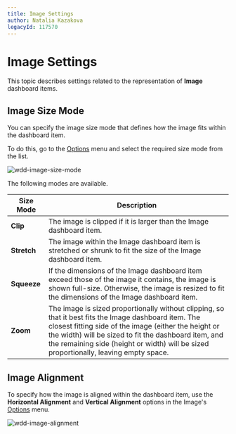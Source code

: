 ```yaml
---
title: Image Settings
author: Natalia Kazakova
legacyId: 117570
---
```

# Image Settings
This topic describes settings related to the representation of **Image** dashboard items.

## Image Size Mode
You can specify the image size mode that defines how the image fits within the dashboard item.

To do this, go to the [Options](../../ui-elements/dashboard-item-menu.md) menu and select the required size mode from the list.

![wdd-image-size-mode](../../../../images/img125755.png)

The following modes are available.

| Size Mode | Description |
|---|---|
| **Clip** | The image is clipped if it is larger than the Image dashboard item. |
| **Stretch** | The image within the Image dashboard item is stretched or shrunk to fit the size of the Image dashboard item. |
| **Squeeze** | If the dimensions of the Image dashboard item exceed those of the image it contains, the image is shown full-size. Otherwise, the image is resized to fit the dimensions of the Image dashboard item. |
| **Zoom** | The image is sized proportionally without clipping, so that it best fits the Image dashboard item. The closest fitting side of the image (either the height or the width) will be sized to fit the dashboard item, and the remaining side (height or width) will be sized proportionally, leaving empty space. |

## Image Alignment
To specify how the image is aligned within the dashboard item, use the **Horizontal Alignment** and **Vertical Alignment** options in the Image's [Options](../../ui-elements/dashboard-item-menu.md) menu.

![wdd-image-alignment](../../../../images/img125756.png)
